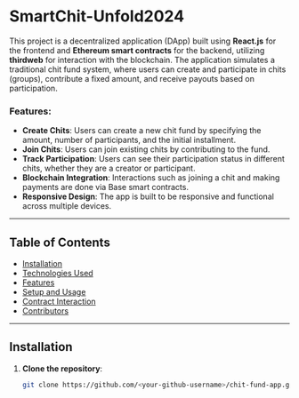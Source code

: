 # SmartChit-Unfold2024

This project is a decentralized application (DApp) built using **React.js** for the frontend and **Ethereum smart contracts** for the backend, utilizing **thirdweb** for interaction with the blockchain. The application simulates a traditional chit fund system, where users can create and participate in chits (groups), contribute a fixed amount, and receive payouts based on participation. 

### Features:
- **Create Chits**: Users can create a new chit fund by specifying the amount, number of participants, and the initial installment.
- **Join Chits**: Users can join existing chits by contributing to the fund.
- **Track Participation**: Users can see their participation status in different chits, whether they are a creator or participant.
- **Blockchain Integration**: Interactions such as joining a chit and making payments are done via Base smart contracts.
- **Responsive Design**: The app is built to be responsive and functional across multiple devices.

---

## Table of Contents

- [Installation](#installation)
- [Technologies Used](#technologies-used)
- [Features](#features)
- [Setup and Usage](#setup-and-usage)
- [Contract Interaction](#contract-interaction)
- [Contributors](#contributors)

---

## Installation

1. **Clone the repository**:

   ```bash
   git clone https://github.com/<your-github-username>/chit-fund-app.git
